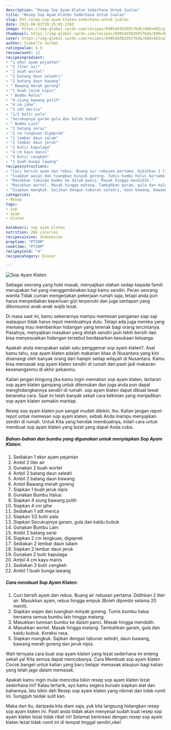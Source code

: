 ```yaml
---
description: "Resep Sop Ayam Klaten Sederhana Untuk Jualan"
title: "Resep Sop Ayam Klaten Sederhana Untuk Jualan"
slug: 931-resep-sop-ayam-klaten-sederhana-untuk-jualan
date: 2021-06-01T20:25:03.236Z
image: https://img-global.cpcdn.com/recipes/6995dd302691f6db/680x482cq70/sop-ayam-klaten-foto-resep-utama.jpg
thumbnail: https://img-global.cpcdn.com/recipes/6995dd302691f6db/680x482cq70/sop-ayam-klaten-foto-resep-utama.jpg
cover: https://img-global.cpcdn.com/recipes/6995dd302691f6db/680x482cq70/sop-ayam-klaten-foto-resep-utama.jpg
author: Isabelle Jordan
ratingvalue: 4.9
reviewcount: 12
recipeingredient:
- "1 ekor ayam pejantan"
- "2 liter air"
- "2 buah wortel"
- "2 batang daun seledri"
- "2 batang daun bawang"
- " Bawang merah goreng"
- "1 buah jeruk nipis"
- " Bumbu Halus"
- "4 siung bawang putih"
- "4 cm jahe"
- "1 sdt merica"
- "1/2 butir pala"
- "Secukupnya garam gula dan kaldu bubuk"
- " Bumbu Lain"
- "2 batang serai"
- "2 cm lengkuas digeprek"
- "2 lembar daun salam"
- "2 lembar daun jeruk"
- "2 butir kapulaga"
- "4 cm kayu manis"
- "3 butir cengkeh"
- "1 buah bunga lawang"
recipeinstructions:
- "Cuci bersih ayam dan rebus. Buang air rebusan pertama. Didihkan 2 liter air. Masukkan ayam, rebus hingga empuk (Boleh dipresto selama 20 menit)."
- "Siapkan wajan dan tuangkan minyak goreng. Tumis bumbu halus bersama semua bumbu lain hingga matang."
- "Masukkan tumisan bumbu ke dalam panci. Masak hingga mendidih."
- "Masukkan wortel. Masak hingga matang. Tambahkan garam, gula dan kaldu bubuk. Koreksi rasa."
- "Siapkan mangkuk. Sajikan dengan taburan seledri, daun bawang, bawang merah goreng dan jeruk nipis."
categories:
- Resep
tags:
- sop
- ayam
- klaten

katakunci: sop ayam klaten 
nutrition: 266 calories
recipecuisine: Indonesian
preptime: "PT39M"
cooktime: "PT39M"
recipeyield: "4"
recipecategory: Dinner

---
```



![Sop Ayam Klaten](https://img-global.cpcdn.com/recipes/6995dd302691f6db/680x482cq70/sop-ayam-klaten-foto-resep-utama.jpg)

Sebagai seorang yang hobi masak, menyajikan olahan sedap kepada famili merupakan hal yang menggembirakan bagi kamu sendiri. Peran seorang  wanita Tidak cuman mengerjakan pekerjaan rumah saja, tetapi anda pun harus menyediakan keperluan gizi terpenuhi dan juga santapan yang dikonsumsi anak-anak wajib lezat.

Di masa  saat ini, kamu sebenarnya mampu memesan panganan siap saji walaupun tidak harus repot membuatnya dulu. Tetapi ada juga mereka yang memang mau memberikan hidangan yang terenak bagi orang tercintanya. Pasalnya, menyajikan masakan yang diolah sendiri jauh lebih bersih dan bisa menyesuaikan hidangan tersebut berdasarkan kesukaan keluarga. 



Apakah anda merupakan salah satu penggemar sop ayam klaten?. Asal kamu tahu, sop ayam klaten adalah makanan khas di Nusantara yang kini disenangi oleh banyak orang dari hampir setiap wilayah di Nusantara. Kamu bisa memasak sop ayam klaten sendiri di rumah dan pasti jadi makanan kesenanganmu di akhir pekanmu.

Kalian jangan bingung jika kamu ingin memakan sop ayam klaten, lantaran sop ayam klaten gampang untuk ditemukan dan juga anda pun dapat menghidangkannya sendiri di rumah. sop ayam klaten dapat dibuat lewat beraneka cara. Saat ini telah banyak sekali cara kekinian yang menjadikan sop ayam klaten semakin mantap.

Resep sop ayam klaten pun sangat mudah dibikin, lho. Kalian jangan repot-repot untuk memesan sop ayam klaten, sebab Anda mampu menyajikan sendiri di rumah. Untuk Kita yang hendak membuatnya, inilah cara untuk membuat sop ayam klaten yang lezat yang dapat Anda coba.

<!--inarticleads1-->

##### Bahan-bahan dan bumbu yang digunakan untuk menyiapkan Sop Ayam Klaten:

1. Sediakan 1 ekor ayam pejantan
1. Ambil 2 liter air
1. Gunakan 2 buah wortel
1. Ambil 2 batang daun seledri
1. Ambil 2 batang daun bawang
1. Ambil  Bawang merah goreng
1. Siapkan 1 buah jeruk nipis
1. Gunakan  Bumbu Halus:
1. Siapkan 4 siung bawang putih
1. Siapkan 4 cm jahe
1. Sediakan 1 sdt merica
1. Siapkan 1/2 butir pala
1. Siapkan Secukupnya garam, gula dan kaldu bubuk
1. Gunakan  Bumbu Lain:
1. Ambil 2 batang serai
1. Siapkan 2 cm lengkuas, digeprek
1. Sediakan 2 lembar daun salam
1. Siapkan 2 lembar daun jeruk
1. Gunakan 2 butir kapulaga
1. Ambil 4 cm kayu manis
1. Sediakan 3 butir cengkeh
1. Ambil 1 buah bunga lawang




<!--inarticleads2-->

##### Cara membuat Sop Ayam Klaten:

1. Cuci bersih ayam dan rebus. Buang air rebusan pertama. Didihkan 2 liter air. Masukkan ayam, rebus hingga empuk (Boleh dipresto selama 20 menit).
1. Siapkan wajan dan tuangkan minyak goreng. Tumis bumbu halus bersama semua bumbu lain hingga matang.
1. Masukkan tumisan bumbu ke dalam panci. Masak hingga mendidih.
1. Masukkan wortel. Masak hingga matang. Tambahkan garam, gula dan kaldu bubuk. Koreksi rasa.
1. Siapkan mangkuk. Sajikan dengan taburan seledri, daun bawang, bawang merah goreng dan jeruk nipis.




Wah ternyata cara buat sop ayam klaten yang lezat sederhana ini enteng sekali ya! Kita semua dapat mencobanya. Cara Membuat sop ayam klaten Cocok banget untuk kalian yang baru belajar memasak ataupun bagi kalian yang telah jago dalam memasak.

Apakah kamu ingin mulai mencoba bikin resep sop ayam klaten lezat sederhana ini? Kalau tertarik, ayo kamu segera buruan siapkan alat dan bahannya, lalu bikin deh Resep sop ayam klaten yang nikmat dan tidak rumit ini. Sungguh taidak sulit kan. 

Maka dari itu, daripada kita diam saja, yuk kita langsung hidangkan resep sop ayam klaten ini. Pasti anda tiidak akan menyesal sudah buat resep sop ayam klaten lezat tidak ribet ini! Selamat berkreasi dengan resep sop ayam klaten lezat tidak rumit ini di tempat tinggal sendiri,oke!.


